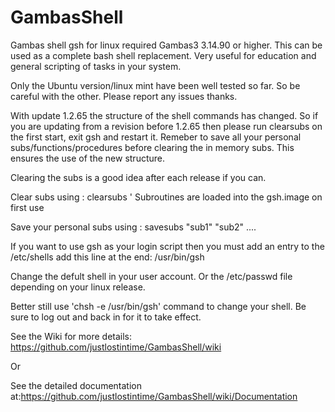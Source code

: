 # GambasShell
Gambas shell gsh for linux required Gambas3 3.14.90 or higher.
This can be used as a complete bash shell replacement. Very useful for education and general scripting of tasks in your system.

Only the Ubuntu version/linux mint have been well tested so far.
So be careful with the other. Please report any issues thanks.

With update 1.2.65 the structure of the shell commands has changed.
So if you are updating from a revision before 1.2.65 then please run clearsubs on the
first start, exit gsh and restart it.
Remeber to save all your personal subs/functions/procedures before clearing the in memory subs.
This ensures the use of the new structure.

Clearing the subs is a good idea after each release if you can.

Clear subs using : clearsubs ' Subroutines are loaded into the gsh.image on first use 

Save your personal subs using : savesubs "sub1" "sub2" ....

If you want to use gsh as your login script then you must add an entry to the 
    /etc/shells
add this line at the end:
    /usr/bin/gsh

Change the defult shell in your user account. Or the /etc/passwd file
depending on your linux release. 

Better still use 'chsh -e /usr/bin/gsh' command to change your shell. 
Be sure to log out and back in for it to take effect.


See the Wiki for more details: https://github.com/justlostintime/GambasShell/wiki

Or 

See the detailed documentation at:https://github.com/justlostintime/GambasShell/wiki/Documentation
